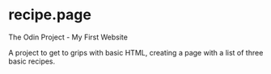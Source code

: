 # recipe.page
The Odin Project - My First Website

A project to get to grips with basic HTML, creating a page with a list of three basic recipes.
